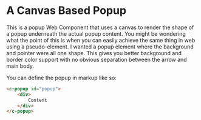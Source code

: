 # A Canvas Based Popup

This is a popup Web Component that uses a canvas to render the shape of a popup underneath the actual popup content. You might be wondering what the point of this is when you can easily achieve the same thing in web using a pseudo-element. I wanted a popup element where the background and pointer were all one shape. This gives you better background and border color support with no obvious separation between the arrow and main body.

You can define the popup in markup like so:

```html
<c-popup id="popup">
    <div>
        Content
    </div>
</c-popup>
```